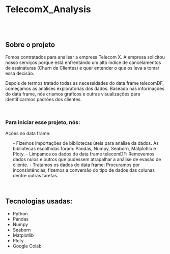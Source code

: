 # TelecomX_Analysis
<br>

<br>
<h2>Sobre o projeto</h2>

<p>Fomos contratados para analisar a empresa Telecom X. A empresa solicitou nosso serviços porque está enfrentando um alto índice de cancelamentos de assinaturas (Churn de Clientes) e quer entender o que os leva a tomar essa decisão.

Depois de termos tratado todas as necessidades do data frame telecomDF, começamos as análises exploratórias dos dados. Baseado nas informações do data frame, nós criamos gráficos e outras visualizações para identificarmos padrões dos clientes.</p>
<br>

<h3>Para iniciar esse projeto, nós:</h3>
  
<p>Ações no data frame:
  <ul>
    - Fizemos importações de bibliotecas úteis para análise da dados. As bibliotecas escolhidas foram: Pandas, Numpy, Seaborn, Matplotlib e Ploty.
    - Limpamos os dados do data frame telecomDF: Removemos dados nulos e outros que pudessem atrapalhar a análise de evasão de cliente.
    - Tratamos os dados do data frame: Procuramos por inconsistências, fizemos a conversão do tipo de dados das colunas dentre outras tarefas.
  </ul>

  <br>

  <h2>Tecnologias usadas:</h2>

  <ul>
  <li>Python</li>
  <li>Pandas</li>
  <li>Numpy</li>
  <li>Seaborn</li>
  <li>Matplotlib</li>
  <li>Ploty</li>
  <li>Google Colab</li>
  </ul>
  

  
  

